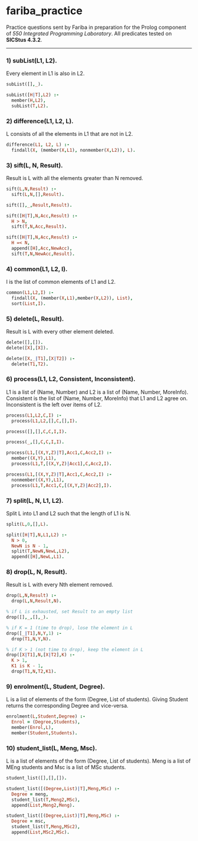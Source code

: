 # fariba_practice

Practice questions sent by Fariba in preparation for the Prolog component of _550 Integrated Programming Laboratory_. All predicates tested on __SICStus 4.3.2__.

---

### 1) subList(L1, L2).

Every element in L1 is also in L2.

```prolog
subList([],_).

subList([H|T],L2) :-
  member(H,L2),
  subList(T,L2).
```

### 2) difference(L1, L2, L).

L consists of all the elements in L1 that are not in L2.

```prolog
difference(L1, L2, L) :-
  findall(X, (member(X,L1), nonmember(X,L2)), L).
```

### 3) sift(L, N, Result).

Result is L with all the elements greater than N removed.

```prolog
sift(L,N,Result) :-
  sift(L,N,[],Result).

sift([],_,Result,Result).

sift([H|T],N,Acc,Result) :-
  H > N,
  sift(T,N,Acc,Result).

sift([H|T],N,Acc,Result) :-
  H =< N,
  append([H],Acc,NewAcc),
  sift(T,N,NewAcc,Result).
```

### 4) common(L1, L2, I).

I is the list of common elements of L1 and L2.

```prolog
common(L1,L2,I) :-
  findall(X, (member(X,L1),member(X,L2)), List),
  sort(List,I).
```

### 5) delete(L, Result).

Result is L with every other element deleted.

```prolog
delete([],[]).
delete([X],[X]).

delete([X,_|T1],[X|T2]) :-
  delete(T1,T2).
```

### 6) process(L1, L2, Consistent, Inconsistent).

L1 is a list of (Name, Number) and L2 is a list of (Name, Number, MoreInfo). Consistent is the list of (Name, Number, MoreInfo) that L1 and L2 agree on. Inconsistent is the left over items of L2.

```prolog
process(L1,L2,C,I) :-
  process(L1,L2,[],C,[],I).

process([],[],C,C,I,I).

process(_,[],C,C,I,I).

process(L1,[(X,Y,Z)|T],Acc1,C,Acc2,I) :-
  member((X,Y),L1),
  process(L1,T,[(X,Y,Z)|Acc1],C,Acc2,I).

process(L1,[(X,Y,Z)|T],Acc1,C,Acc2,I) :-
  nonmember((X,Y),L1),
  process(L1,T,Acc1,C,[(X,Y,Z)|Acc2],I).
```

### 7) split(L, N, L1, L2).

Split L into L1 and L2 such that the length of L1 is N.

```prolog
split(L,0,[],L).

split([H|T],N,L1,L2) :-
  N > 0,
  NewN is N - 1,
  split(T,NewN,NewL,L2),
  append([H],NewL,L1).
```

### 8) drop(L, N, Result).

Result is L with every Nth element removed.

```prolog
drop(L,N,Result) :-
  drop(L,N,Result,N).

% if L is exhausted, set Result to an empty list
drop([],_,[],_).

% if K = 1 (time to drop), lose the element in L
drop([_|T1],N,Y,1) :-
  drop(T1,N,Y,N).

% if K > 1 (not time to drop), keep the element in L
drop([X|T1],N,[X|T2],K) :-
  K > 1,
  K1 is K - 1,
  drop(T1,N,T2,K1).
```

### 9) enrolment(L, Student, Degree).

L is a list of elements of the form (Degree, List of students). Giving Student returns the corresponding Degree and vice-versa.

```prolog
enrolment(L,Student,Degree) :-
  Enrol = (Degree,Students),
  member(Enrol,L),
  member(Student,Students).
```

### 10) student_list(L, Meng, Msc).

L is a list of elements of the form (Degree, List of students). Meng is a list of MEng students and Msc is a list of MSc students.

```prolog
student_list([],[],[]).

student_list([(Degree,List)|T],Meng,MSc) :-
  Degree = meng,
  student_list(T,Meng2,MSc),
  append(List,Meng2,Meng).

student_list([(Degree,List)|T],Meng,MSc) :-
  Degree = msc,
  student_list(T,Meng,MSc2),
  append(List,MSc2,MSc).
```
